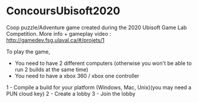 # ConcoursUbisoft2020

Coop puzzle/Adventure game created during the 2020 Ubisoft Game Lab Competition.
More info + gameplay video : http://gamedev.fsg.ulaval.ca/#/projets/1

To play the game, 
- You need to have 2 different computers (otherwise you won't be able to run 2 builds at the same time)
- You need to have a xbox 360 / xbox one controller

1 - Compile a build for your platform (Windows, Mac, Unix)(you may need a PUN cloud key)
2 - Create a lobby 
3 - Join the lobby
